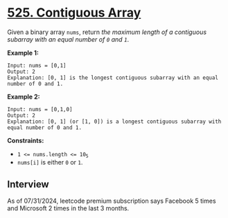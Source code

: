 # [525. Contiguous Array](https://leetcode.com/problems/contiguous-array/)

Given a binary array `nums`, return _the maximum length of a contiguous subarray with an equal number of `0` and `1`_.

**Example 1:**
```
Input: nums = [0,1]
Output: 2
Explanation: [0, 1] is the longest contiguous subarray with an equal number of 0 and 1.
```

**Example 2:**
```
Input: nums = [0,1,0]
Output: 2
Explanation: [0, 1] (or [1, 0]) is a longest contiguous subarray with equal number of 0 and 1.
```

**Constraints:**
* <code>1 <= nums.length <= 10<sub>5</sub></code>
* `nums[i]` is either `0` or `1`.

## Interview
As of 07/31/2024, leetcode premium subscription says Facebook 5 times and Microsoft 2 times in the last 3 months.
